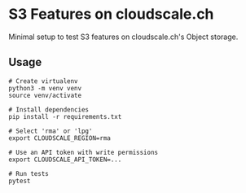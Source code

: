 S3 Features on cloudscale.ch
============================

Minimal setup to test S3 features on cloudscale.ch's Object storage.

## Usage

```shell
# Create virtualenv
python3 -m venv venv
source venv/activate

# Install dependencies
pip install -r requirements.txt

# Select 'rma' or 'lpg'
export CLOUDSCALE_REGION=rma

# Use an API token with write permissions
export CLOUDSCALE_API_TOKEN=...

# Run tests
pytest
```
